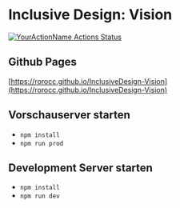 # Inclusive Design: Vision

[![YourActionName Actions Status](https://github.com/rorocc/InclusiveDesign-Vision/workflows/Build%20Github%20Pages/badge.svg)](https://github.com/rorocc/InclusiveDesign-Vision/actions)

## Github Pages

[https://rorocc.github.io/InclusiveDesign-Vision](https://rorocc.github.io/InclusiveDesign-Vision)

## Vorschauserver starten

- `npm install`
- `npm run prod`

## Development Server starten

- `npm install`
- `npm run dev`
